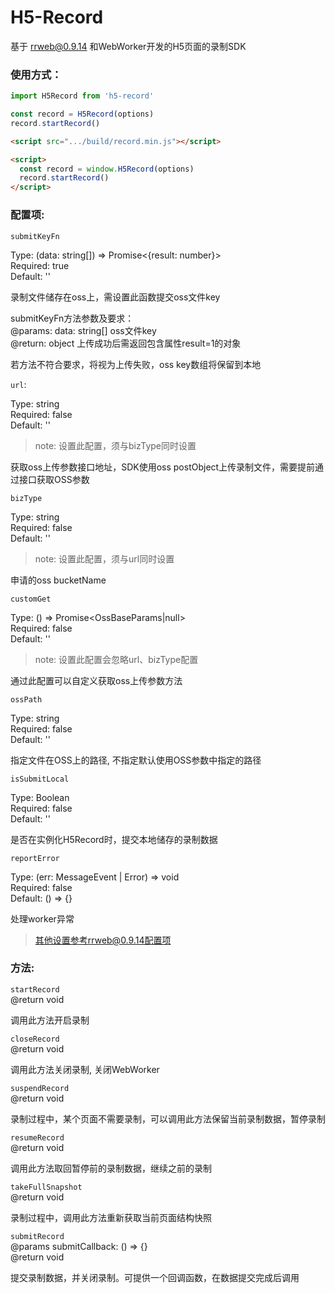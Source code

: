 # H5-Record

基于 [rrweb@0.9.14](https://github.com/rrweb-io/rrweb) 和WebWorker开发的H5页面的录制SDK

### 使用方式：

```javascript
import H5Record from 'h5-record'

const record = H5Record(options)
record.startRecord()
```
```html
<script src=".../build/record.min.js"></script>

<script>
  const record = window.H5Record(options)
  record.startRecord()
</script>
```

### 配置项:

`submitKeyFn`

Type: (data: string[]) => Promise<{result: number}>  
Required: true  
Default: ''

录制文件储存在oss上，需设置此函数提交oss文件key  

submitKeyFn方法参数及要求：  
@params: data: string[]  oss文件key  
@return: object 上传成功后需返回包含属性result=1的对象

若方法不符合要求，将视为上传失败，oss key数组将保留到本地

`url`:

Type: string  
Required: false  
Default: ''  

> note: 设置此配置，须与bizType同时设置

获取oss上传参数接口地址，SDK使用oss postObject上传录制文件，需要提前通过接口获取OSS参数

`bizType`

Type: string  
Required: false  
Default: ''

> note:  设置此配置，须与url同时设置

申请的oss bucketName

`customGet`

Type: () => Promise<OssBaseParams|null>  
Required: false  
Default: ''

> note: 设置此配置会忽略url、bizType配置

通过此配置可以自定义获取oss上传参数方法

`ossPath`

Type: string  
Required: false  
Default: ''

指定文件在OSS上的路径, 不指定默认使用OSS参数中指定的路径

`isSubmitLocal`

Type: Boolean  
Required: false  
Default: ''

是否在实例化H5Record时，提交本地储存的录制数据

`reportError`

Type: (err: MessageEvent | Error) => void  
Required: false  
Default: () => {}

处理worker异常

> 其他设置参考rrweb@0.9.14配置项

### 方法:

`startRecord`  
@return void

调用此方法开启录制

`closeRecord`  
@return void

调用此方法关闭录制, 关闭WebWorker

`suspendRecord`  
@return void  

录制过程中，某个页面不需要录制，可以调用此方法保留当前录制数据，暂停录制

`resumeRecord`  
@return void

调用此方法取回暂停前的录制数据，继续之前的录制

`takeFullSnapshot`  
@return void

录制过程中，调用此方法重新获取当前页面结构快照

`submitRecord`  
@params submitCallback: () => {}  
@return void

提交录制数据，并关闭录制。可提供一个回调函数，在数据提交完成后调用


